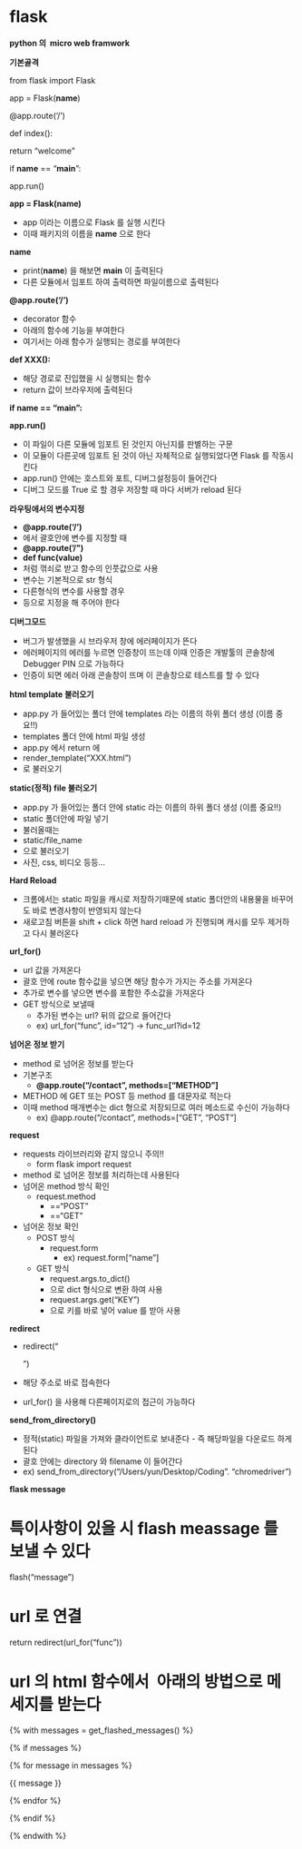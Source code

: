 # flask

**python 의  micro web framwork**

**기본골격**

from flask import Flask

app = Flask(__name__)

@app.route(‘/’)

def index():

return “welcome”

if __name__ == “__main__”:

app.run()

**app = Flask(__name__)**

- app 이라는 이름으로 Flask 를 실행 시킨다
- 이때 패키지의 이름을 __name__ 으로 한다

**__name__**

- print(__name__) 을 해보면 __main__ 이 출력된다
- 다른 모듈에서 임포트 하여 출력하면 파일이름으로 출력된다

**@app.route(‘/’)**

- decorator 함수
- 아래의 함수에 기능을 부여한다
- 여기서는 아래 함수가 실행되는 경로를 부여한다

**def XXX():**

- 해당 경로로 진입했을 시 실행되는 함수
- return 값이 브라우저에 출력된다

**if __name__ == “__main__”:**

**app.run()**

- 이 파일이 다른 모듈에 임포트 된 것인지 아닌지를 판별하는 구문
- 이 모듈이 다른곳에 임포트 된 것이 아닌 자체적으로 실행되었다면 Flask 를 작동시킨다
- app.run() 안에는 호스트와 포트, 디버그설정등이 들어간다
- 디버그 모드를 True 로 할 경우 저장할 때 마다 서버가 reload 된다

**라우팅에서의 변수지정**

- **@app.route(‘/’)**
- 에서 괄호안에 변수를 지정할 때
- **@app.route(’/")**
- **def func(value)**
- 처럼 꺾쇠로 받고 함수의 인풋값으로 사용
- 변수는 기본적으로 str 형식
- 다른형식의 변수를 사용할 경우
- 등으로 지정을 해 주어야 한다

**디버그모드**

- 버그가 발생했을 시 브라우저 창에 에러페이지가 뜬다
- 에러페이지의 에러를 누르면 인증창이 뜨는데 이때 인증은 개발툴의 콘솔창에 Debugger PIN 으로 가능하다
- 인증이 되면 에러 아래 콘솔창이 뜨며 이 콘솔창으로 테스트를 할 수 있다

**html template 불러오기**

- app.py 가 들어있는 폴더 안에 templates 라는 이름의 하위 폴더 생성 (이름 중요!!)
- templates 폴더 안에 html 파일 생성
- app.py 에서 return 에
- render_template(“XXX.html”)
- 로 불러오기

**static(정적) file 불러오기**

- app.py 가 들어있는 폴더 안에 static 라는 이름의 하위 폴더 생성 (이름 중요!!)
- static 폴더안에 파일 넣기
- 불러올때는
- static/file_name
- 으로 불러오기
- 사진, css, 비디오 등등…

**Hard Reload**

- 크롬에서는 static 파일을 캐시로 저장하기때문에 static 폴더안의 내용물을 바꾸어도 바로 변경사항이 반영되지 않는다
- 새로고침 버튼을 shift + click 하면 hard reload 가 진행되며 캐시를 모두 제거하고 다시 불러온다

**url_for()**

- url 값을 가져온다
- 괄호 안에 route 함수값을 넣으면 해당 함수가 가지는 주소를 가져온다
- 추가로 변수를 넣으면 변수를 포함한 주소값을 가져온다
- GET 방식으로 보낼때
    - 추가된 변수는 url? 뒤의 값으로 들어간다
    - ex) url_for(“func”, id=“12”) -> func_url?id=12

**넘어온 정보 받기**

- method 로 넘어온 정보를 받는다
- 기본구조
    - **@app.route(“/contact”, methods=[“METHOD”]**
- METHOD 에 GET 또는 POST 등 method 를 대문자로 적는다
- 이때 method 매개변수는 dict 형으로 저장되므로 여러 메소드로 수신이 가능하다
    - ex) @app.route(“/contact”, methods=[“GET”, “POST”]

**request**

- requests 라이브러리와 같지 않으니 주의!!
    - form flask import request
- method 로 넘어온 정보를 처리하는데 사용된다
- 넘어온 method 방식 확인
    - request.method
        - ==“POST”
        - ==“GET”
- 넘어온 정보 확인
    - POST 방식
        - request.form
            - ex) request.form[“name”]
    - GET 방식
        - request.args.to_dict()
        - 으로 dict 형식으로 변환 하여 사용
        - request.args.get(“KEY”)
        - 으로 키를 바로 넣어 value 를 받아 사용

**redirect**

- redirect(“
    
    ”)
    
- 해당 주소로 바로 접속한다
- url_for() 을 사용해 다른페이지로의 접근이 가능하다

**send_from_directory()**

- 정적(static) 파일을 가져와 클라이언트로 보내준다 - 즉 해당파일을 다운로드 하게된다
- 괄호 안에는 directory 와 filename 이 들어간다
- ex) send_from_directory(“/Users/yun/Desktop/Coding”. “chromedriver”)

**flask message**

# 특이사항이 있을 시 flash meassage 를 보낼 수 있다

flash(“message”)

# url 로 연결

return redirect(url_for(“func”))

# url 의 html 함수에서  아래의 방법으로 메세지를 받는다

{% with messages = get_flashed_messages() %}

{% if messages %}

{% for message in messages %}

{{ message }}

{% endfor %}

{% endif %}

{% endwith %}